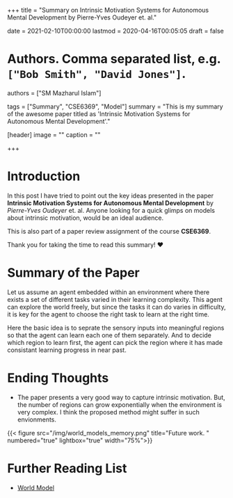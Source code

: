 +++
title = "Summary on Intrinsic Motivation Systems for Autonomous Mental Development by Pierre-Yves Oudeyer et. al."

date = 2021-02-10T00:00:00
lastmod = 2020-04-16T00:05:05
draft = false

# Authors. Comma separated list, e.g. `["Bob Smith", "David Jones"]`.
authors = ["SM Mazharul Islam"]

tags = ["Summary", "CSE6369", "Model"]
summary = "This is my summary of the awesome paper titled as 'Intrinsic Motivation Systems for Autonomous Mental Development'."

[header]
image = ""
caption = ""

+++

# Introduction

In this post I have tried to point out the key ideas presented in the paper **Intrinsic Motivation Systems for Autonomous Mental Development** by *Pierre-Yves Oudeyer* et. al. Anyone looking for a quick glimps on models about intrinsic motivation, would be an ideal audience. 

This is also part of a paper review assignment of the course **CSE6369**.

Thank you for taking the time to read this summary! :heart:



# Summary of the Paper

Let us assume an agent embedded within an environment where there exists a set of different tasks varied in their learning complexity. This agent can explore the world freely, but since the tasks it can do varies in difficulty, it is key for the agent to choose the right task to learn at the right time.

Here the basic idea is to seprate the sensory inputs into meaningful regions so that the agent can learn each one of them separately. And to decide which region to learn first, the agent can pick the region where it has made consistant learning progress in near past.



# Ending Thoughts

- The paper presents a very good way to capture intrinsic motivation. But, the number of regions can grow exponentially when the environment is very complex. I think the proposed method might suffer in such envionments.

{{< figure src="/img/world_models_memory.png" title="Future work.  " numbered="true" lightbox="true" width="75%">}}


# Further Reading List
- [World Model](https://github.com/smmiSlam/academic-kickstart/edit/master/content/post/summary_world_models.md)

